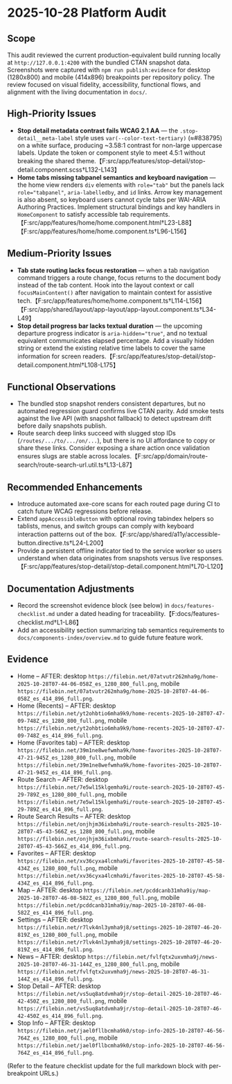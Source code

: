# 2025-10-28 Platform Audit

## Scope
This audit reviewed the current production-equivalent build running locally at `http://127.0.0.1:4200` with the bundled CTAN snapshot data. Screenshots were captured with `npm run publish:evidence` for desktop (1280x800) and mobile (414x896) breakpoints per repository policy. The review focused on visual fidelity, accessibility, functional flows, and alignment with the living documentation in `docs/`.

## High-Priority Issues
- **Stop detail metadata contrast fails WCAG 2.1 AA** — the `.stop-detail__meta-label` style uses `var(--color-text-tertiary)` (≈#838795) on a white surface, producing ~3.58:1 contrast for non-large uppercase labels. Update the token or component style to meet 4.5:1 without breaking the shared theme.【F:src/app/features/stop-detail/stop-detail.component.scss†L132-L143】
- **Home tabs missing tabpanel semantics and keyboard navigation** — the home view renders `div` elements with `role="tab"` but the panels lack `role="tabpanel"`, `aria-labelledby`, and `id` links. Arrow key management is also absent, so keyboard users cannot cycle tabs per WAI-ARIA Authoring Practices. Implement structural bindings and key handlers in `HomeComponent` to satisfy accessible tab requirements.【F:src/app/features/home/home.component.html†L23-L88】【F:src/app/features/home/home.component.ts†L96-L156】

## Medium-Priority Issues
- **Tab state routing lacks focus restoration** — when a tab navigation command triggers a route change, focus returns to the document body instead of the tab content. Hook into the layout context or call `focusMainContent()` after navigation to maintain context for assistive tech.【F:src/app/features/home/home.component.ts†L114-L156】【F:src/app/shared/layout/app-layout/app-layout.component.ts†L34-L49】
- **Stop detail progress bar lacks textual duration** — the upcoming departure progress indicator is `aria-hidden="true"`, and no textual equivalent communicates elapsed percentage. Add a visually hidden string or extend the existing relative time labels to cover the same information for screen readers.【F:src/app/features/stop-detail/stop-detail.component.html†L108-L175】

## Functional Observations
- The bundled stop snapshot renders consistent departures, but no automated regression guard confirms live CTAN parity. Add smoke tests against the live API (with snapshot fallback) to detect upstream drift before daily snapshots publish.
- Route search deep links succeed with slugged stop IDs (`/routes/.../to/.../on/...`), but there is no UI affordance to copy or share these links. Consider exposing a share action once validation ensures slugs are stable across locales.【F:src/app/domain/route-search/route-search-url.util.ts†L13-L87】

## Recommended Enhancements
- Introduce automated axe-core scans for each routed page during CI to catch future WCAG regressions before release.
- Extend `appAccessibleButton` with optional roving tabindex helpers so tablists, menus, and switch groups can comply with keyboard interaction patterns out of the box.【F:src/app/shared/a11y/accessible-button.directive.ts†L24-L200】
- Provide a persistent offline indicator tied to the service worker so users understand when data originates from snapshots versus live responses.【F:src/app/features/stop-detail/stop-detail.component.html†L70-L120】

## Documentation Adjustments
- Record the screenshot evidence block (see below) in `docs/features-checklist.md` under a dated heading for traceability.【F:docs/features-checklist.md†L1-L86】
- Add an accessibility section summarizing tab semantics requirements to `docs/components-index/overview.md` to guide future feature work.

## Evidence
- Home – AFTER: desktop `https://filebin.net/07atvutr262mha9g/home-2025-10-28T07-44-06-058Z_es_1280_800_full.png`, mobile `https://filebin.net/07atvutr262mha9g/home-2025-10-28T07-44-06-058Z_es_414_896_full.png`.
- Home (Recents) – AFTER: desktop `https://filebin.net/yt2ohbtio6mha9k9/home-recents-2025-10-28T07-47-09-748Z_es_1280_800_full.png`, mobile `https://filebin.net/yt2ohbtio6mha9k9/home-recents-2025-10-28T07-47-09-748Z_es_414_896_full.png`.
- Home (Favorites tab) – AFTER: desktop `https://filebin.net/39m1ne8wefwmha9k/home-favorites-2025-10-28T07-47-21-945Z_es_1280_800_full.png`, mobile `https://filebin.net/39m1ne8wefwmha9k/home-favorites-2025-10-28T07-47-21-945Z_es_414_896_full.png`.
- Route Search – AFTER: desktop `https://filebin.net/7e5wl15klgemha9i/route-search-2025-10-28T07-45-29-789Z_es_1280_800_full.png`, mobile `https://filebin.net/7e5wl15klgemha9i/route-search-2025-10-28T07-45-29-789Z_es_414_896_full.png`.
- Route Search Results – AFTER: desktop `https://filebin.net/onjhjm36ixbmha9i/route-search-results-2025-10-28T07-45-43-566Z_es_1280_800_full.png`, mobile `https://filebin.net/onjhjm36ixbmha9i/route-search-results-2025-10-28T07-45-43-566Z_es_414_896_full.png`.
- Favorites – AFTER: desktop `https://filebin.net/xv36cyxa4lcmha9i/favorites-2025-10-28T07-45-58-434Z_es_1280_800_full.png`, mobile `https://filebin.net/xv36cyxa4lcmha9i/favorites-2025-10-28T07-45-58-434Z_es_414_896_full.png`.
- Map – AFTER: desktop `https://filebin.net/pcddcanb31mha9iy/map-2025-10-28T07-46-08-582Z_es_1280_800_full.png`, mobile `https://filebin.net/pcddcanb31mha9iy/map-2025-10-28T07-46-08-582Z_es_414_896_full.png`.
- Settings – AFTER: desktop `https://filebin.net/r7lvk4nl3ymha9j8/settings-2025-10-28T07-46-20-819Z_es_1280_800_full.png`, mobile `https://filebin.net/r7lvk4nl3ymha9j8/settings-2025-10-28T07-46-20-819Z_es_414_896_full.png`.
- News – AFTER: desktop `https://filebin.net/fvlfqtx2uxvmha9j/news-2025-10-28T07-46-31-144Z_es_1280_800_full.png`, mobile `https://filebin.net/fvlfqtx2uxvmha9j/news-2025-10-28T07-46-31-144Z_es_414_896_full.png`.
- Stop Detail – AFTER: desktop `https://filebin.net/vs5uq8atdvmha9jr/stop-detail-2025-10-28T07-46-42-450Z_es_1280_800_full.png`, mobile `https://filebin.net/vs5uq8atdvmha9jr/stop-detail-2025-10-28T07-46-42-450Z_es_414_896_full.png`.
- Stop Info – AFTER: desktop `https://filebin.net/jael0fllbcmha9k0/stop-info-2025-10-28T07-46-56-764Z_es_1280_800_full.png`, mobile `https://filebin.net/jael0fllbcmha9k0/stop-info-2025-10-28T07-46-56-764Z_es_414_896_full.png`.

(Refer to the feature checklist update for the full markdown block with per-breakpoint URLs.)
